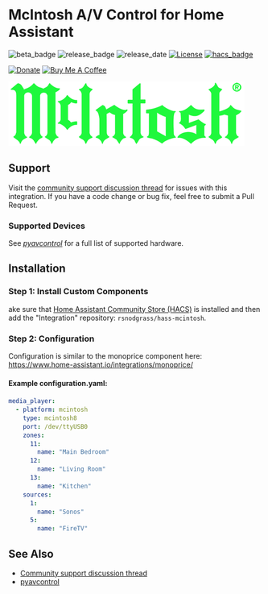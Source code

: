 # McIntosh A/V Control for Home Assistant

![beta_badge](https://img.shields.io/badge/maturity-Beta-yellow.png)
![release_badge](https://img.shields.io/github/v/release/rsnodgrass/hass-mcintosh.svg)
![release_date](https://img.shields.io/github/release-date/rsnodgrass/hass-mcintosh.svg)
[![License](https://img.shields.io/badge/License-Apache%202.0-blue.svg)](https://opensource.org/licenses/Apache-2.0)
[![hacs_badge](https://img.shields.io/badge/HACS-Default-orange.svg)](https://github.com/hacs/integration)

[![Donate](https://img.shields.io/badge/Donate-PayPal-green.svg)](https://www.paypal.com/cgi-bin/webscr?cmd=_donations&business=WREP29UDAMB6G)
[![Buy Me A Coffee](https://img.shields.io/badge/buy%20me%20a%20coffee-donate-yellow.svg)](https://buymeacoffee.com/DYks67r)


![McIntosh Logo](https://raw.githubusercontent.com/rsnodgrass/hass-mcintosh/main/brands/logo.png)

## Support

Visit the [community support discussion thread](https://community.home-assistant.io/t/mcintosh-dayton-audio-sonance-multi-zone-amps/450908) for issues with this integration. If you have a code change or bug fix, feel free to submit a Pull Request.

### Supported Devices

See *[pyavcontrol](https://github.com/rsnodgrass/pyavcontrol/blob/main/SUPPORTED.md#McIntosh)* for a full list of supported hardware.

## Installation

### Step 1: Install Custom Components

ake sure that [Home Assistant Community Store (HACS)](https://github.com/custom-components/hacs) is installed and then add the "Integration" repository: `rsnodgrass/hass-mcintosh`.

### Step 2: Configuration

Configuration is similar to the monoprice component here: https://www.home-assistant.io/integrations/monoprice/

#### Example configuration.yaml:

```yaml
media_player:
  - platform: mcintosh
    type: mcintosh8
    port: /dev/ttyUSB0
    zones:
      11:
        name: "Main Bedroom"
      12:
        name: "Living Room"
      13:
        name: "Kitchen"
    sources:
      1:
        name: "Sonos"
      5:
        name: "FireTV"
```

## See Also

* [Community support discussion thread](https://community.home-assistant.io/t/mcintosh-dayton-audio-sonance-multi-zone-amps/450908)
* [pyavcontrol](https://github.com/rsnodgrass/pyavcontrol)

